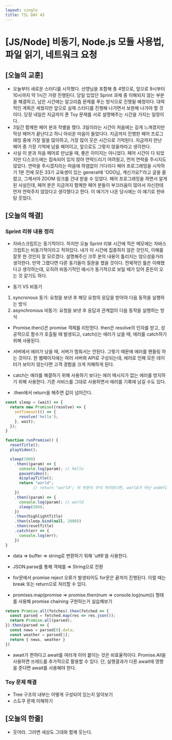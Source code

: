 ```yaml
---
layout: single
title: TIL DAY 43
---
```

# [JS/Node] 비동기, Node.js 모듈 사용법, 파일 읽기, 네트워크 요청

## [오늘의 교훈]
- 오늘부터 새로운 스터디를 시작했다. 선영님을 포함해 총 4명으로, 앞으로 9시부터 10시까지 약 1시간 가량 진행된다. 당일 있었던 Sprint 과제 중 이해되지 않는 부분을 해결하고, 남은 시간에는 알고리즘 문제를 푸는 방식으로 진행될 예정이다. 대략적인 계획은 세웠지만 앞으로 실제 스터디를 진행해 나가면서 보완해 나가야 할 것이다. 당장 내일은 지금까지 푼 Toy 문제를 서로 설명해주는 시간을 가지는 일정이다.
- 3일간 함께한 페어 분과 작별을 했다. 3일이라는 시간이 처음에는 길게 느껴졌지만 막상 페어가 끝난다고 하니 아쉬운 마음이 들었다다. 지금까지 진행한 페어 프로그래밍 중에 가장 말을 많이하고, 가장 많이 웃은 시간으로 기억된다. 지금까지 만난 페어 중 가장 기억에 남을 페어이고, 앞으로도 그렇지 않을까라고 생각한다.
- 사실 이 분과 처음 페어로 만났을 때, 좋은 이미지는 아니었다. 페어 시간이 다 되었지만 디스코드에는 접속되어 있지 않아 연락드리기 어려웠고, 먼저 연락을 주시지도 않았다. 연락을 주시겠지라는 마음에 하염없이 기다리다 페어 프로그래밍을 시작하기 1분 전에 모든 33기 교육생이 있는 general에 'OOO님, 계신가요?'라고 글을 올렸고, 그제서야 ZOOM 링크를 건내 받을 수 있었다. 페어 프로그래밍을 하면서 알게 된 사실인데, 페어 분은 지금까지 함께한 페어 분들이 부끄러움이 많아서 자신한테 먼저 연락주지 않았다고 생각했다고 한다. 이 얘기가 나온 당시에는 이 얘기로 한바탕 웃었다.

## [오늘의 해결]

### Sprint 리뷰 내용 정리

- 자바스크립트는 동기적이다. 하지만 오늘 Sprint 리뷰 시간에 적은 메모에는 자바스크립트는 비동기적이라고 적혀있다. 내가 이 시간에 집중하지 않은 것인지, 이해를 잘못 한 것인지 잘 모르겠다. 설명해주신 크루 분의 내용이 틀리지는 않으셨을거라 생각한다. 만약 그랬다면 다른 동기들이 질문을 했을 것이다. 전체적인 틀은 이해했다고 생각하는데, 오히려 비동기적인 예시가 동기적으로 보일 때가 있어 혼돈이 오는 것 같기도 하다.

- 동기 VS 비동기
1. syncronous 동기: 요청을 보낸 후 해당 요청의 응답을 받아야 다음 동작을 실행하는 방식
2. asynchronous 비동기: 요청을 보낸 후 응답과 관계없이 다음 동작을 실행하는 방식

- Promise.then()은 promise 객체를 리턴한다. then은 resolve의 인자를 받고, 성공적으로 함수가 호출될 때 발생되고, catch()는 에러가 났을 때, 에러를 catch하기 위해 사용된다.

- 서버에서 에러가 났을 때, 서버가 멈춰서는 안된다. 그렇기 때문에 에러를 핸들링 하는 것이다. 한 웹페이지에는 여러 서버와 API로 구성되는데, 에러로 인해 모든 데이터가 보이지 않는다면 고객 경험을 크게 저해하게 된다.

- catch는 에러를 해결하기 위해 사용하기 보다는 에러 메시지가 없는 에러를 방지하기 위해 사용한다. 기존 서비스를 그대로 사용하면서 에러를 기록에 남길 수도 있다.

- .then에서 return을 해주면 값이 넘어간다.

```jsx
const sleep = (wait) => {
  return new Promise((resolve) => {
    setTimeout(() => {
      resolve('hello');
    }, wait);
  });
}

function runPromise() {
  resetTitle();
  playVideo();

  sleep(1000)
    .then((param) => {
      console.log(param); // hello
      pauseVideo();
      displayTitle();
      return "world";
			// return "world"; 이 부분이 주석 처리된다면, world가 아닌 undefined가 출력된다.
    })
    .then((param) => {
      console.log(param); // world
      sleep(500);
    })
    .then(highlightTitle)
    .then(sleep.bind(null, 2000))
    .then(resetTitle)
    .catch(err => {
      console.log(err);
    })
}
```

- data ⇒ buffer ⇒ string로 변환하기 위해 'utf8'을 사용한다.

- JSON.parse를 통해 객체를 ⇒ String으로 전환

- for문에서 promise reject 오류가 발생되어도 for문은 끝까지 진행된다. 이럴 때는 break 또는 return으로 처리할 수 있다.

- promises.map(promise ⇒ promise.then(num ⇒ console.log(num))) 형태를 사용해 promise chaining 구현하는거 실습해보기

```jsx
return Promise.all(fetches).then(fetched => {
  const parsed = fetched.map(res => res.json());
  return Promise.all(parsed);
}).then(parsed => {
  const news = parsed[0].data;
  const weather = parsed[1];
  return { news, weather }
})
```

- await가 편하다고 await를 여러개 이어 붙이는 것은 비효율적이다. Promise.All을 사용하면 쓰레드를 추가적으로 활용할 수 있다. 단, 실행결과가 다른 await에 영향을 준다면 await를 사용해야 한다.

### Toy 문제 해결

- Tree 구조의 내부는 어떻게 구성되어 있는지 알아보기
- 스도쿠 문제 이해하기

## [오늘의 한줄]

- 웃어라. 그러면 세상도 그대와 함께 웃는다.
